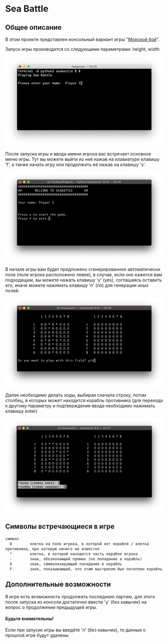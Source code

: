 # Sea Battle

## Общее описание

В этом проекте представлен консольный вариант игры "[Морской бой](https://ru.wikipedia.org/wiki/Морской_бой_(игра))".

Запуск игры производится со следующими параметрами: height, width

![alt text](screenshots/start_program4.png "start program")

После запуска игры и ввода имени игрока вас встречает основное меню игры. Тут вы можете выйти из неё нажав на клавиатуре клавишу 'f', 
а также начать игру или продолжить её нажав на клавишу 's'.

![alt text](screenshots/first_screen2.png "first screen")

В начале игры вам будет предложено сгенерированное автоматически поле (поле игрока расположено левее), в случае, если оно кажется вам 
подходящим, вы можете нажать клавишу 'y' (yes), соглашаясь оставить его, иначе можете нажимать клавишу 'n' (no) для генерации иных полей.

![alt text](screenshots/choose_field3.png "choose field")

Далее необходимо делать ходы, выбирая сначала строку, потом столбец, в которых может находится корабль противника (для перехода к другому параметру и подтверждения ввода необходимо нажимать клавишу enter)

![alt text](screenshots/example3.png "example")


## Символы встречающиеся в игре

	символ  
	  O		   клетка на поле игрока, в которой нет корабля / клетка противника, про которую ничего не известно
	  *		   клетка, в которой находится часть корабля игрока
	  -		   знак, обозначающий промах (не попадание а корабль)
	  X		   знак, символизирующий попадание в корабль
	  F		   знак, показывающий, что этим выстрелом был потоплен корабль


## Дополнительные возможности

В игре есть возможность продолжить последнюю партию, для этого после запуска из консоли достаточно ввести 'y' (без кавычек) на вопрос о продолжении предыдущей игры.
#### Будьте внимательны!
Если при запуске игры вы введёте 'n' (без кавычек), то данные о прошлой игре будут удалены